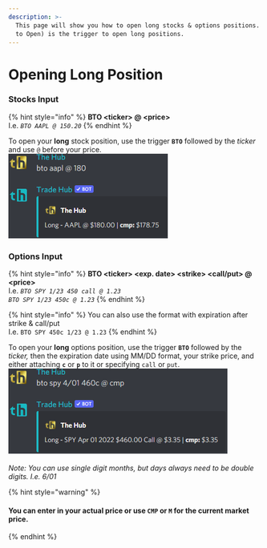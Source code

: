 ```yaml
---
description: >-
  This page will show you how to open long stocks & options positions. BTO (Buy
  to Open) is the trigger to open long positions.
---
```


# Opening Long Position

### Stocks Input

{% hint style="info" %}
**BTO \<ticker> @ \<price>**\
I.e. _`BTO AAPL @ 150.20`_
{% endhint %}

To open your **long** stock position, use the trigger **`BTO`** followed by the _ticker_ and use `@` before your price. \
![](../../.gitbook/assets/image.png)

### Options Input

{% hint style="info" %}
**BTO \<ticker> \<exp. date> \<strike> \<call/put> @ \<price>**\
I.e. _`BTO SPY 1/23 450 call @ 1.23`_\
_`BTO SPY 1/23 450c @ 1.23`_
{% endhint %}

{% hint style="info" %}
You can also use the format with expiration after strike & call/put\
I.e. `BTO SPY 450c 1/23 @ 1.23`
{% endhint %}

To open your **long** options position, use the trigger **`BTO`** followed by the _ticker,_ then the expiration date using MM/DD format, your strike price, and either attaching **`c`** or **`p`** to it or specifying `call` or `put`. \
![](<../../.gitbook/assets/image (78).png>)\
\
_Note: You can use single digit months, but days always need to be double digits. I.e. 6/01_



{% hint style="warning" %}
#### You can enter in your actual price or use `CMP` or `M` for the current market price.
{% endhint %}
